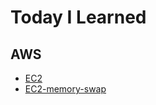 # Today I Learned

## AWS

- [EC2](../TIL/aws/EC2.md)
- [EC2-memory-swap](../TIL/aws/EC2-memory-swap.md)
